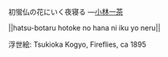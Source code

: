 初蛍仏の花にいく夜寝る
—[小林一茶](https://ja.wikipedia.org/wiki/小林一茶)

||hatsu-botaru hotoke no hana ni iku yo neru||

浮世絵: Tsukioka Kogyo, Fireflies, ca 1895
